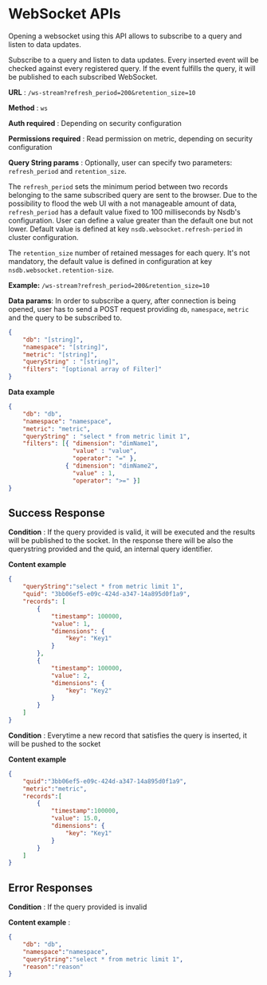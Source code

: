 # WebSocket APIs

Opening a websocket using this API allows to subscribe to a query and listen to data updates.

Subscribe to a query and listen to data updates.
Every inserted event will be checked against every registered query. If the event fulfills the query, it will be published to each subscribed WebSocket.

**URL** : `/ws-stream?refresh_period=200&retention_size=10`

**Method** : `ws`

**Auth required** : Depending on security configuration

**Permissions required** : Read permission on metric, depending on security configuration

**Query String params** :
Optionally, user can specify two parameters: `refresh_period` and `retention_size`.

The `refresh_period` sets the minimum period between two records belonging to the same subscribed query are sent to the browser. Due to the possibility to flood the web UI with a not manageable amount of data, `refresh_period` has a default value fixed to 100 milliseconds by Nsdb's configuration. User can define a value greater than the default one but not lower.
Default value is defined at key `nsdb.websocket.refresh-period` in cluster configuration.

The  `retention_size` number of retained messages for each query. It's not mandatory, the default value is defined in configuration at key `nsdb.websocket.retention-size`.

**Example:**
`/ws-stream?refresh_period=200&retention_size=10`

**Data params**:
In order to subscribe a query, after connection is being opened, user has to send a POST request providing `db`, `namespace`, `metric` and the query to be subscribed to.

```json
{
    "db": "[string]",
    "namespace": "[string]",
    "metric": "[string]",
    "queryString" : "[string]",
    "filters": "[optional array of Filter]"
}
```

**Data example**

```json
{
    "db": "db",
    "namespace": "namespace",
    "metric": "metric",
    "queryString" : "select * from metric limit 1",
    "filters": [{ "dimension": "dimName1",
                  "value" : "value",
                  "operator": "=" },
                { "dimension": "dimName2",
                  "value" : 1,
                  "operator": ">=" }]
}
```

## Success Response

**Condition** : If the query provided is valid, it will be executed and the results will be published to the socket. In the response there will be also the querystring provided and the quid, an internal query identifier.

**Content example**

```json
{
    "queryString":"select * from metric limit 1",
    "quid": "3bb06ef5-e09c-424d-a347-14a895d0f1a9",
    "records": [
        {
            "timestamp": 100000,
            "value": 1,
            "dimensions": {
                "key": "Key1"
            }
        },
        {
            "timestamp": 100000,
            "value": 2,
            "dimensions": {
                "key": "Key2"
            }
        }
    ]
}
```

**Condition** : Everytime a new record that satisfies the query is inserted, it will be pushed to the socket

**Content example**

```json
{
    "quid":"3bb06ef5-e09c-424d-a347-14a895d0f1a9",
    "metric":"metric",
    "records":[
        {
            "timestamp":100000,
            "value": 15.0,
            "dimensions": {
                "key": "Key1"
            }
        }
    ]
}
```

## Error Responses

**Condition** : If the query provided is invalid

**Content example** :
```json
{
    "db": "db",
    "namespace":"namespace",
    "queryString":"select * from metric limit 1",
    "reason":"reason"
}
```

